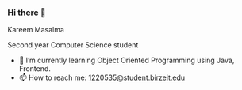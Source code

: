 ### Hi there 👋

Kareem Masalma

Second year Computer Science student

- 🌱 I’m currently learning Object Oriented Programming using Java, Frontend.
- 📫 How to reach me: 1220535@student.birzeit.edu


